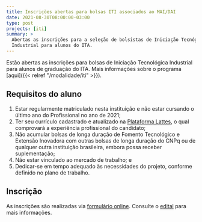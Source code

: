 ```yaml
---
title: Inscrições abertas para bolsas ITI associados ao MAI/DAI
date: 2021-08-30T08:00:00-03:00
type: post
projects: [iti]
summary: >
  Abertas as inscrições para a seleção de bolsistas de Iniciação Tecnógica
  Industrial para alunos do ITA.
---
```


Estão abertas as inscrições para bolsas de Iniciação Tecnológica Industrial
para alunos de graduação do ITA.  Mais informações sobre o programa
[aqui]({{< relref "/modalidade/iti" >}}).

## Requisitos do aluno

1. Estar regularmente matriculado nesta instituição e não estar cursando
   o último ano do Profissional no ano de 2021;
1. Ter seu currículo cadastrado e atualizado na
   [Plataforma Lattes](http://lattes.cnpq.br/), o qual comprovará a experiência
   profissional do candidato;
1. Não acumular bolsas de longa duração de Fomento Tecnológico e Extensão
   Inovadora com outras bolsas de longa duração do CNPq ou de qualquer outra
   instituição brasileira, embora possa receber suplementação;
1. Não estar vinculado ao mercado de trabalho; e
1. Dedicar-se em tempo adequado às necessidades do projeto, conforme definido
   no plano de trabalho.

## Inscrição

As inscrições são realizadas via [formulário online](https://airtable.com/shrpe2V6HTPq5ae9m).
Consulte o [edital](/documentos/editais/2021-01.pdf) para mais informações.
